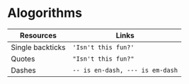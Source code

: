 # Alogorithms
|      Resources |Links                          |
|----------------|-------------------------------|
|Single backticks|`'Isn't this fun?'`            |
|Quotes          |`"Isn't this fun?"`            |
|Dashes          |`-- is en-dash, --- is em-dash`|
